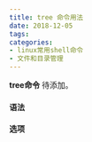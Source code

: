 ```yaml
---
title: tree 命令用法
date: 2018-12-05
tags:
categories: 
- linux常用shell命令
- 文件和目录管理
---
```

**tree命令** 待添加。
<!-- more --> 
#### **语法**


#### **选项**
